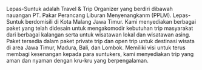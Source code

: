 Lepas-Suntuk adalah Travel & Trip Organizer yang berdiri dibawah nauangan PT. Pakar Perancang Liburan Menyenangkanm (PPLM). Lepas-Suntuk berdomisili di Kota Malang Jawa Timur. Kami menyediakan berbagai paket yang telah didesain untuk mengakomodir kebutuhan trip masyarakat dari berbagai kalangan serta untuk wisatawan lokal dan wisatawan asing. Paket tersedia dalam paket private trip dan open trip untuk destinasi wisata di area Jawa Timur, Madura, Bali, dan Lombok. Memiliki visi untuk terus membagi kesenangan kepada para suntukers, kami menyediakan trip yang aman dan nyaman dengan kru-kru yang berpengalaman.
